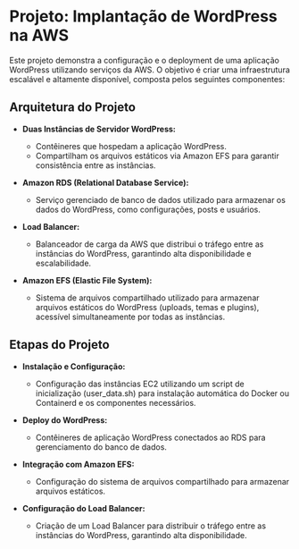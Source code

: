# Projeto: Implantação de WordPress na AWS

Este projeto demonstra a configuração e o deployment de uma aplicação WordPress utilizando serviços da AWS. O objetivo é criar uma infraestrutura escalável e altamente disponível, composta pelos seguintes componentes:

## Arquitetura do Projeto
-  **Duas Instâncias de Servidor WordPress:**
	- Contêineres que hospedam a aplicação WordPress.
	- Compartilham os arquivos estáticos via Amazon EFS para garantir consistência entre as instâncias.

- **Amazon RDS (Relational Database Service):**
	- Serviço gerenciado de banco de dados utilizado para armazenar os dados do WordPress, como configurações, posts e usuários.

- **Load Balancer:**
	- Balanceador de carga da AWS que distribui o tráfego entre as instâncias do WordPress, garantindo alta disponibilidade e escalabilidade.

- **Amazon EFS (Elastic File System):**
	- Sistema de arquivos compartilhado utilizado para armazenar arquivos estáticos do WordPress (uploads, temas e plugins), acessível simultaneamente por todas as instâncias.

## Etapas do Projeto
-  **Instalação e Configuração:**
	- Configuração das instâncias EC2 utilizando um script de inicialização (user_data.sh) para instalação automática do Docker ou Containerd e os componentes necessários.

- **Deploy do WordPress:**
	- Contêineres de aplicação WordPress conectados ao RDS para gerenciamento do banco de dados.

- **Integração com Amazon EFS:**
	- Configuração do sistema de arquivos compartilhado para armazenar arquivos estáticos.

- **Configuração do Load Balancer:**
	- Criação de um Load Balancer para distribuir o tráfego entre as instâncias do WordPress, garantindo alta disponibilidade.